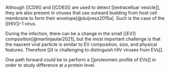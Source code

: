 Although [[CD9]] and [[CD63]] are used to detect [[extracelluar vesicle]], they are also present in viruses that use outward budding from host cell membrane to form their envelope[@duijvesz2015a]. Such is the case of the [[HIV]]-1 virus. 

During the infection, there can be a change in the small [[EV]] composition[@martinjaular2021], but the most important challenge is that the nascent viral particle is similar to EV composition, size, and physical features. Therefore [[it is challenging to distinguish HIV viruses from EVs]]. 

One path forward could be to perform a [[proteomeic profile of EVs]] in order to study difference at a protein level. 